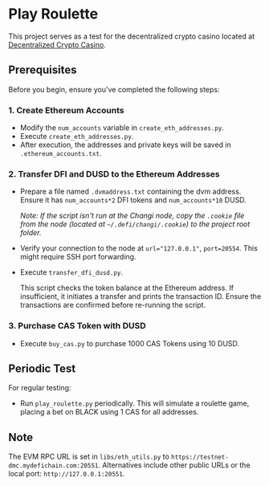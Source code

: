 # Play Roulette

This project serves as a test for the decentralized crypto casino located at [Decentralized Crypto Casino](https://github.com/DeFiPages/Decentralized-Crypto-Casino).

## Prerequisites

Before you begin, ensure you've completed the following steps:

### 1. Create Ethereum Accounts

- Modify the `num_accounts` variable in `create_eth_addresses.py`.
- Execute `create_eth_addresses.py`.
- After execution, the addresses and private keys will be saved in `.ethereum_accounts.txt`.

### 2. Transfer DFI and DUSD to the Ethereum Addresses

- Prepare a file named `.dvmaddress.txt` containing the dvm address. Ensure it has `num_accounts*2` DFI tokens and `num_accounts*10` DUSD.
  
  _Note: If the script isn't run at the Changi node, copy the `.cookie` file from the node (located at `~/.defi/changi/.cookie`) to the project root folder._

- Verify your connection to the node at `url="127.0.0.1"`, `port=20554`. This might require SSH port forwarding.
  
- Execute `transfer_dfi_dusd.py`.
  
  This script checks the token balance at the Ethereum address. If insufficient, it initiates a transfer and prints the transaction ID. Ensure the transactions are confirmed before re-running the script.

### 3. Purchase CAS Token with DUSD

- Execute `buy_cas.py` to purchase 1000 CAS Tokens using 10 DUSD.

## Periodic Test

For regular testing:

- Run `play_roulette.py` periodically. This will simulate a roulette game, placing a bet on BLACK using 1 CAS for all addresses.


## Note

The EVM RPC URL is set in `libs/eth_utils.py` to `https://testnet-dmc.mydefichain.com:20551`. Alternatives include other public URLs or the local port: `http://127.0.0.1:20551`.